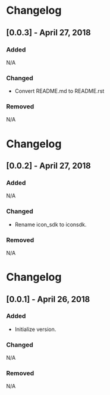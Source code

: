 # Changelog

## [0.0.3] - April 27, 2018
### Added
N/A

### Changed
 - Convert README.md to README.rst

### Removed
N/A


# Changelog

## [0.0.2] - April 27, 2018
### Added
N/A

### Changed
 - Rename icon_sdk to iconsdk.

### Removed
N/A


# Changelog

## [0.0.1] - April 26, 2018
### Added
 - Initialize version.

### Changed
N/A

### Removed
N/A
